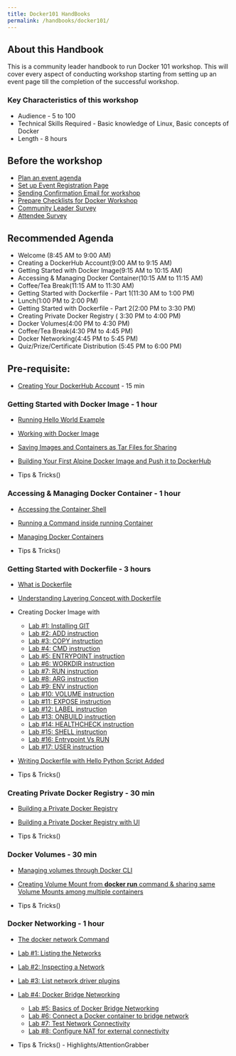 ```yaml
---
title: Docker101 HandBooks
permalink: /handbooks/docker101/
---
```


## About this Handbook

This is a community leader handbook to run Docker 101 workshop. This will cover every aspect of conducting workshop starting from setting up an event page till the completion of the successful workshop. 

### Key Characteristics of this workshop

- Audience - 5 to 100
- Technical Skills Required - Basic knowledge of Linux, Basic concepts of Docker
- Length - 8 hours


## Before the workshop

- [Plan an event agenda](/housekeeping/plan-an-event-agenda/README.md)
- [Set up Event Registration Page](/housekeeping/event/README.md)
- [Sending Confirmation Email for workshop](/housekeeping/email/README.md)
- [Prepare Checklists for Docker Workshop](/housekeeping/checklist/README.md)
- [Community Leader Survey](/housekeeping/clsurvey/README.md)
- [Attendee Survey](/housekeeping/attendeesurvey/README.md)


## Recommended Agenda

- Welcome (8:45 AM to 9:00 AM)
- Creating a DockerHub Account(9:00 AM to 9:15 AM)
- Getting Started with Docker Image(9:15 AM to 10:15 AM)
- Accessing & Managing Docker Container(10:15 AM to 11:15 AM)
- Coffee/Tea Break(11:15 AM to 11:30 AM)
- Getting Started with Dockerfile - Part 1(11:30 AM to 1:00 PM) 
- Lunch(1:00 PM to 2:00 PM)
- Getting Started with Dockerfile - Part 2(2:00 PM to 3:30 PM)
- Creating Private Docker Registry ( 3:30 PM to 4:00 PM)
- Docker Volumes(4:00 PM to 4:30 PM)
- Coffee/Tea Break(4:30 PM to 4:45 PM)
- Docker Networking(4:45 PM to 5:45 PM)
- Quiz/Prize/Certificate Distribution (5:45 PM to 6:00 PM)

## Pre-requisite:

- [Creating Your DockerHub Account](dockerhub/dockerhub.md) - 15 min

### Getting Started with Docker Image - 1 hour


- [Running Hello World Example](/helloworld/README.md)  
- [Working with Docker Image](/beginners/workingwithdockerimage/workingwithdockerimage.md) 
- [Saving Images and Containers as Tar Files for Sharing](/beginners/saving-images-as-tar/README.md)
- [Building Your First Alpine Docker Image and Push it to DockerHub](/building/building-your-first-alpine-container.md)

- Tips & Tricks()



###  Accessing & Managing Docker Container - 1 hour

- [Accessing the Container Shell](/beginners/accessing-the-container/README.md)<br>
- [Running a Command inside running Container](/beginners/running-command-inside-running-container/README.md)<br>
- [Managing Docker Containers](/beginners/managing-containers/README.md)<br>

- Tips & Tricks()


### Getting Started with Dockerfile - 3 hours

- [What is Dockerfile](/beginners/dockerfile/Writing-dockerfile.html#what-is-a-dockerfile)<br>
- [Understanding Layering Concept with Dockerfile](/beginners/dockerfile/Layering-Dockerfile.html)
- Creating Docker Image with
   - [Lab #1: Installing GIT](/beginners/dockerfile/lab1_dockerfile_git.html)<br>
   - [Lab #2: ADD instruction](/beginners/dockerfile/Lab-2-Create-an-image-with-ADD-instruction.html)<br>
   - [Lab #3: COPY instruction](/beginners/dockerfile/lab4_dockerfile_copy.html)<br>
   - [Lab #4: CMD instruction](/beginners/dockerfile/lab4_cmd.html)<br>
   - [Lab #5: ENTRYPOINT instruction](/beginners/dockerfile/Dockerfile-ENTRYPOINT.html)<br>
   - [Lab #6: WORKDIR instruction](/beginners/dockerfile/WORKDIR_instruction.html)<br>
   - [Lab #7: RUN instruction](/beginners/dockerfile/Lab-7-Create-an-image-with-EXPOSE-instruction.html)<br>
   - [Lab #8: ARG instruction](/beginners/dockerfile/arg.html)<br>
   - [Lab #9: ENV instruction](/beginners/dockerfile/Lab_%239:ENV_instruction.html)<br>
   - [Lab #10: VOLUME instruction](/beginners/dockerfile/Lab%2310:VOLUME_instruction.html)<br>
   - [Lab #11: EXPOSE instruction](/beginners/dockerfile/Lab%2311:EXPOSE_instruction.html)<br>
   - [Lab #12: LABEL instruction](https://dockerlabs.collabnix.com/beginners/dockerfile/Label_instruction.html)<br>
   - [Lab #13: ONBUILD instruction](https://dockerlabs.collabnix.com/beginners/dockerfile/onbuild.html)<br>
   - [Lab #14: HEALTHCHECK instruction](https://dockerlabs.collabnix.com/beginners/dockerfile/healthcheck.html)<br>
   - [Lab #15: SHELL instruction](https://dockerlabs.collabnix.com/beginners/dockerfile/Lab-14-Create-an-image-with-SHELL-instruction.html)<br>
   - [Lab #16: Entrypoint Vs RUN](https://dockerlabs.collabnix.com/beginners/dockerfile/entrypoint-vs-run.html)<br>
   - [Lab #17: USER instruction](https://dockerlabs.collabnix.com/beginners/dockerfile/user.html)
- [Writing Dockerfile with Hello Python Script Added](https://dockerlabs.collabnix.com/beginners/dockerfile/lab_dockerfile_python.html)<br>

- Tips & Tricks()

### Creating Private Docker Registry - 30 min

- [Building a Private Docker Registry](https://dockerlabs.collabnix.com/beginners/build-private-docker-registry.html)
- [Building a Private Docker Registry with UI](https://dockerlabs.collabnix.com/beginners/portus/)

- Tips & Tricks()

### Docker Volumes - 30 min

- [Managing volumes through Docker CLI](https://collabnix.github.io/dockerlabs/beginners/volume/managing-volumes-via-docker-cli.html)<br>
- [Creating Volume Mount from **docker run** command & sharing same Volume Mounts among multiple containers](https://collabnix.github.io/dockerlabs/beginners/volume/creating-volume-mount-from-dockercli.html)<br>

- Tips & Tricks()

### Docker Networking - 1 hour

 - [The docker network Command](http://dockerlabs.collabnix.com/beginners/using-docker-network.html)<br>
 - [Lab #1: Listing the Networks](http://dockerlabs.collabnix.com/networking/A1-network-basics.html#step-2-list-networks)
 - [Lab #2: Inspecting a Network](http://dockerlabs.collabnix.com/networking/A1-network-basics.html#step-3-inspect-a-network)
 - [Lab #3: List network driver plugins](http://dockerlabs.collabnix.com/networking/A1-network-basics.html#step-4-list-network-driver-plugins)
 - [Lab #4: Docker Bridge Networking](http://dockerlabs.collabnix.com/networking/A2-bridge-networking.html)
   - [Lab #5: Basics of Docker Bridge Networking](http://dockerlabs.collabnix.com/networking/A2-bridge-networking.html#step-1-the-default-bridge-network)
   - [Lab #6: Connect a Docker container to bridge network](http://dockerlabs.collabnix.com/networking/A2-bridge-networking.html#step-2-connect-a-container)
   - [Lab #7: Test Network Connectivity](http://dockerlabs.collabnix.com/networking/A2-bridge-networking.html#step-3-test-network-connectivity)
   - [Lab #8: Configure NAT for external connectivity](http://dockerlabs.collabnix.com/networking/A2-bridge-networking.html#step-4-configure-nat-for-external-connectivity)
 
 - Tips & Tricks() - Highlights/AttentionGrabber


